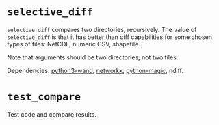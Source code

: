 # `selective_diff`

`selective_diff` compares two directories, recursively. The value of
`selective_diff` is that it has better than diff capabilities for
some chosen types of files: NetCDF, numeric CSV, shapefile.

Note that arguments should be two directories, not two files.

Dependencies: [python3-wand](https://github.com/emcconville/wand),
[networkx](https://networkx.org),
[python-magic](https://github.com/ahupp/python-magic), ndiff.

# `test_compare`

Test code and compare results.
